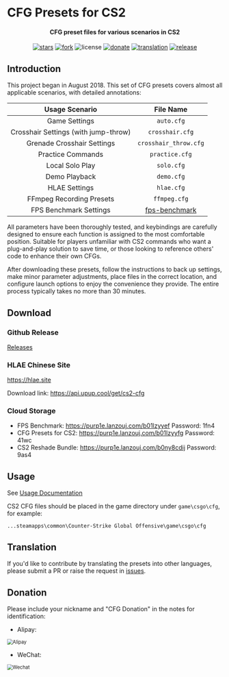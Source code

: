 # CFG Presets for CS2

<h4 align="center">CFG preset files for various scenarios in CS2</h4>

<div align="center">

[![stars](https://img.shields.io/github/stars/Purple-CSGO/CS2-Config-Presets.svg?style=flat&color=green)](https://github.com/Purple-CSGO/CS2-Config-Presets)
[![fork](https://img.shields.io/github/forks/Purple-CSGO/CS2-Config-Presets.svg?style=flat&color=critical)](https://github.com/Purple-CSGO/CS2-Config-Presets)
![license](https://img.shields.io/badge/license-GPL%203-orange.svg?style=flat)
[![donate](https://img.shields.io/badge/$-donate-ff69b4.svg?style=flat)](https://github.com/Purple-CSGO/CS2-Config-Presets#donation)
[![translation](https://img.shields.io/badge/$-translation-ff69b4.svg?style=flat&color=blueviolet)](https://github.com/Purple-CSGO/CS2-Config-Presets#translation)
[![release](https://img.shields.io/github/release/Purple-CSGO/CS2-Config-Presets.svg?style=flat&color=blue)](https://github.com/Purple-CSGO/CS2-Config-Presets/releases)

</div>

## Introduction

This project began in August 2018. This set of CFG presets covers almost all applicable scenarios, with detailed annotations:

|            Usage Scenario            |                             File Name                             |
| :----------------------------------: | :---------------------------------------------------------------: |
|            Game Settings             |                            `auto.cfg`                             |
| Crosshair Settings (with jump-throw) |                          `crosshair.cfg`                          |
|      Grenade Crosshair Settings      |                       `crosshair_throw.cfg`                       |
|          Practice Commands           |                          `practice.cfg`                           |
|           Local Solo Play            |                            `solo.cfg`                             |
|            Demo Playback             |                            `demo.cfg`                             |
|            HLAE Settings             |                            `hlae.cfg`                             |
|       FFmpeg Recording Presets       |                           `ffmpeg.cfg`                            |
|        FPS Benchmark Settings        | [fps-benchmark](https://github.com/Purple-CSGO/cs2-fps-benchmark) |

All parameters have been thoroughly tested, and keybindings are carefully designed to ensure each function is assigned to the most comfortable position. Suitable for players unfamiliar with CS2 commands who want a plug-and-play solution to save time, or those looking to reference others' code to enhance their own CFGs.

After downloading these presets, follow the instructions to back up settings, make minor parameter adjustments, place files in the correct location, and configure launch options to enjoy the convenience they provide. The entire process typically takes no more than 30 minutes.

## Download

### Github Release

[Releases](https://github.com/Purple-CSGO/CS2-Config-Presets/releases)

### HLAE Chinese Site

https://hlae.site

Download link: https://api.upup.cool/get/cs2-cfg

### Cloud Storage

- FPS Benchmark: https://purp1e.lanzouj.com/b01lzyyef Password: 1fn4
- CFG Presets for CS2: https://purp1e.lanzouj.com/b01lzyyfg Password: 41wc
- CS2 Reshade Bundle: https://purp1e.lanzouj.com/b0ny8cdij Password: 9as4

## Usage

See [Usage Documentation](https://cfg.upup.cool/v2/)

CS2 CFG files should be placed in the game directory under `game\csgo\cfg`, for example:

```
...steamapps\common\Counter-Strike Global Offensive\game\csgo\cfg
```

## Translation

If you'd like to contribute by translating the presets into other languages, please submit a PR or raise the request in [issues](https://github.com/Purple-CSGO/CS2-Config-Presets/issues).

## Donation

Please include your nickname and "CFG Donation" in the notes for identification:

- Alipay:

<img src="./img/Alipay.png" alt="Alipay" style="zoom: 80%;" />

- WeChat:

<img src="./img/WeChat.png" alt="Wechat" style="zoom:80%;" />
